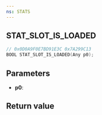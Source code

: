 ```yaml
---
ns: STATS
---
```

## STAT_SLOT_IS_LOADED

```c
// 0x0D0A9F0E7BD91E3C 0x7A299C13
BOOL STAT_SLOT_IS_LOADED(Any p0);
```


## Parameters
* **p0**: 

## Return value

